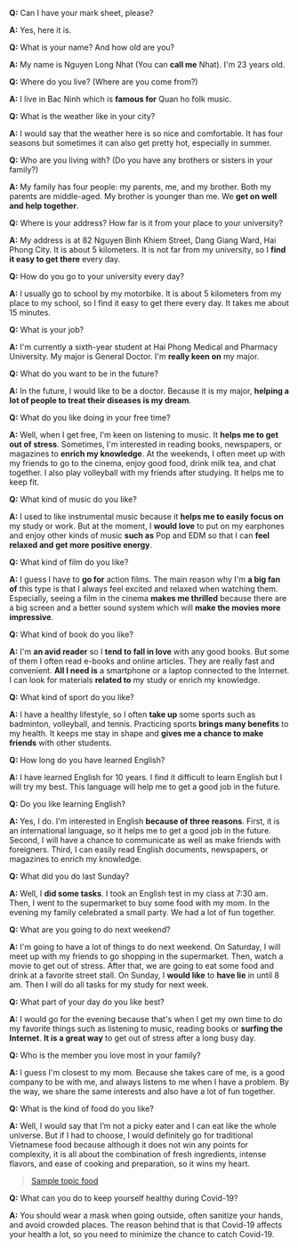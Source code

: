 **Q:** Can I have your mark sheet, please?

**A:** Yes, here it is.

**Q:** What is your name? And how old are you?

**A:** My name is Nguyen Long Nhat (You can **call me** Nhat). I'm 23 years old.

**Q:** Where do you live? (Where are you come from?)

**A:** I live in Bac Ninh which is **famous for** Quan ho folk music.

**Q:** What is the weather like in your city?

**A:** I would say that the weather here is so nice and comfortable. It has four seasons but sometimes it can also get pretty hot, especially in summer.

**Q:** Who are you living with? (Do you have any brothers or sisters in your family?)

**A:** My family has four people: my parents, me, and my brother. Both my parents are middle-aged. My brother is younger than me. We **get on well and help together**.

**Q:** Where is your address? How far is it from your place to your university?

**A:** My address is at 82 Nguyen Binh Khiem Street, Dang Giang Ward, Hai Phong City. It is about 5 kilometers. It is not far from my university, so I **find it easy to get there** every day.

**Q:** How do you go to your university every day?

**A:** I usually go to school by my motorbike. It is about 5 kilometers from my place to my school, so I find it easy to get there every day.
It takes me about 15 minutes.

**Q:** What is your job?

**A:** I'm currently a sixth-year student at Hai Phong Medical and Pharmacy University. My major is General Doctor. I'm **really keen on** my major.

**Q:** What do you want to be in the future?

**A:** In the future, I would like to be a doctor. Because it is my major, **helping a lot of people to treat their diseases is my dream**.

**Q:** What do you like doing in your free time?

**A:** Well, when I get free, I'm keen on listening to music. It **helps me to get out of stress**. Sometimes, I'm interested in reading books, newspapers, or magazines to **enrich my knowledge**. At the weekends, I often meet up with my friends to go to the cinema, enjoy good food, drink milk tea, and chat together. I also play volleyball with my friends after studying. It helps me to keep fit.

**Q:** What kind of music do you like?

**A:** I used to like instrumental music because it **helps me to easily focus on** my study or work. But at the moment, I **would love** to put on my earphones and enjoy other kinds of music **such as** Pop and EDM so that I can **feel relaxed and get more positive energy**.

**Q:** What kind of film do you like?

**A:** I guess I have to **go for** action films. The main reason why I'm **a big fan of** this type is that I always feel excited and relaxed when watching them. Especially, seeing a film in the cinema **makes me thrilled** because there are a big screen and a better sound system which will **make the movies more impressive**.

**Q:** What kind of book do you like?

**A:** I'm **an avid reader** so I **tend to fall in love** with any good books. But some of them I often read e-books and online articles. They are really fast and convenient. **All I need is** a smartphone or a laptop connected to the Internet. I can look for materials **related to** my study or enrich my knowledge.

**Q:** What kind of sport do you like?

**A:** I have a healthy lifestyle, so I often **take up** some sports such as badminton, volleyball, and tennis. Practicing sports **brings many benefits** to my health. It keeps me stay in shape and **gives me a chance to make friends** with other students.

**Q:** How long do you have learned English?

**A:** I have learned English for 10 years. I find it difficult to learn English but I will try my best. This language will help me to get a good job in the future.

**Q:** Do you like learning English?

**A:** Yes, I do. I'm interested in English **because of three reasons**. First, it is an international language, so it helps me to get a good job in the future. Second, I will have a chance to communicate as well as make friends with foreigners. Third, I can easily read English documents, newspapers, or magazines to enrich my knowledge.

**Q:** What did you do last Sunday?

**A:** Well, I **did some tasks**. I took an English test in my class at 7:30 am. Then, I went to the supermarket to buy some food with my mom. In the evening my family celebrated a small party. We had a lot of fun together.

**Q:** What are you going to do next weekend?

**A:** I'm going to have a lot of things to do next weekend. On Saturday, I will meet up with my friends to go shopping in the supermarket. Then, watch a movie to get out of stress. After that, we are going to eat some food and drink at a favorite street stall. On Sunday, I **would like** to **have lie** in until 8 am. Then I will do all tasks for my study for next week.

**Q:** What part of your day do you like best?

**A:** I would go for the evening because that's when I get my own time to do my favorite things such as listening to music, reading books or **surfing the Internet**. **It is a great way** to get out of stress after a long busy day.

**Q:** Who is the member you love most in your family?

**A:** I guess I'm closest to my mom. Because she takes care of me, is a good company to be with me, and always listens to me when I have a problem. By the way, we share the same interests and also have a lot of fun together.

**Q:** What is the kind of food do you like?

**A:** Well, I would say that I’m not a picky eater and I can eat like the whole universe. But if I had to choose, I would definitely go for traditional Vietnamese food because although it does not win any points for complexity, it is all about the combination of fresh ingredients, intense flavors, and ease of cooking and preparation, so it wins my heart.
> [Sample topic food](https://ielts-fighter.com/speaking/ielts-speaking-topic-food-and-cooking_mt1565179908.html)

**Q:** What can you do to keep yourself healthy during Covid-19?

**A:** You should wear a mask when going outside, often sanitize your hands, and avoid crowded places. The reason behind that is that Covid-19 affects your health a lot, so you need to minimize the chance to catch Covid-19.
